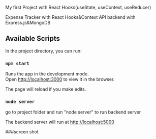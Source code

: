My first Project with React Hooks(useState, useContext, useReducer)

Expense Tracker with React Hooks&Context API  backend with Express.js&MongoDB

## Available Scripts

In the project directory, you can run:

### `npm start`

Runs the app in the development mode.<br />
Open [http://localhost:3000](http://localhost:3000) to view it in the browser.

The page will reload if you make edits.<br />

### `node server`
go to project folder and run "node server" to run backend server 

The backend server will run at [http://localhost:5000](http://localhost:5000)
 
###screen shot









